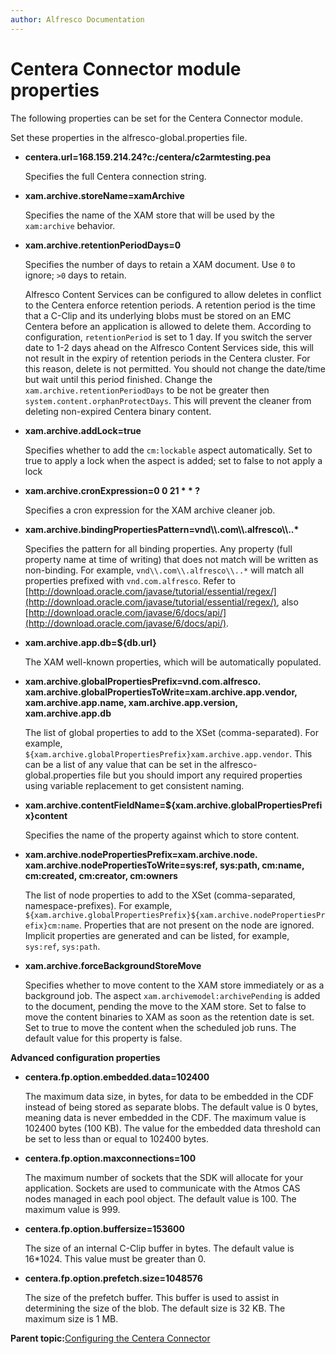 ```yaml
---
author: Alfresco Documentation
---
```


# Centera Connector module properties

The following properties can be set for the Centera Connector module.

Set these properties in the alfresco-global.properties file.

-   **centera.url=168.159.214.24?c:/centera/c2armtesting.pea**

    Specifies the full Centera connection string.

-   **xam.archive.storeName=xamArchive**

    Specifies the name of the XAM store that will be used by the `xam:archive` behavior.

-   **xam.archive.retentionPeriodDays=0**

    Specifies the number of days to retain a XAM document. Use `0` to ignore; `>0` days to retain.

    Alfresco Content Services can be configured to allow deletes in conflict to the Centera enforce retention periods. A retention period is the time that a C-Clip and its underlying blobs must be stored on an EMC Centera before an application is allowed to delete them. According to configuration, `retentionPeriod` is set to 1 day. If you switch the server date to 1-2 days ahead on the Alfresco Content Services side, this will not result in the expiry of retention periods in the Centera cluster. For this reason, delete is not permitted. You should not change the date/time but wait until this period finished. Change the `xam.archive.retentionPeriodDays` to be not be greater then `system.content.orphanProtectDays`. This will prevent the cleaner from deleting non-expired Centera binary content.

-   **xam.archive.addLock=true**

    Specifies whether to add the `cm:lockable` aspect automatically. Set to true to apply a lock when the aspect is added; set to false to not apply a lock

-   **xam.archive.cronExpression=0 0 21 \* \* ?**

    Specifies a cron expression for the XAM archive cleaner job.

-   **xam.archive.bindingPropertiesPattern=vnd\\\\.com\\\\.alfresco\\\\..\***

    Specifies the pattern for all binding properties. Any property \(full property name at time of writing\) that does not match will be written as non-binding. For example, `vnd\\.com\\.alfresco\\..*` will match all properties prefixed with `vnd.com.alfresco`. Refer to [http://download.oracle.com/javase/tutorial/essential/regex/](http://download.oracle.com/javase/tutorial/essential/regex/), also [http://download.oracle.com/javase/6/docs/api/](http://download.oracle.com/javase/6/docs/api/).

-   **xam.archive.app.db=$\{db.url\}**

    The XAM well-known properties, which will be automatically populated.

-   **xam.archive.globalPropertiesPrefix=vnd.com.alfresco. xam.archive.globalPropertiesToWrite=xam.archive.app.vendor, xam.archive.app.name, xam.archive.app.version, xam.archive.app.db**

    The list of global properties to add to the XSet \(comma-separated\). For example, `${xam.archive.globalPropertiesPrefix}xam.archive.app.vendor`. This can be a list of any value that can be set in the alfresco-global.properties file but you should import any required properties using variable replacement to get consistent naming.

-   **xam.archive.contentFieldName=$\{xam.archive.globalPropertiesPrefix\}content**

    Specifies the name of the property against which to store content.

-   **xam.archive.nodePropertiesPrefix=xam.archive.node. xam.archive.nodePropertiesToWrite=sys:ref, sys:path, cm:name, cm:created, cm:creator, cm:owners**

    The list of node properties to add to the XSet \(comma-separated, namespace-prefixes\). For example, `${xam.archive.globalPropertiesPrefix}${xam.archive.nodePropertiesPrefix}cm:name`. Properties that are not present on the node are ignored. Implicit properties are generated and can be listed, for example, `sys:ref`, `sys:path`.

-   **xam.archive.forceBackgroundStoreMove**

    Specifies whether to move content to the XAM store immediately or as a background job. The aspect `xam.archivemodel:archivePending` is added to the document, pending the move to the XAM store. Set to false to move the content binaries to XAM as soon as the retention date is set. Set to true to move the content when the scheduled job runs. The default value for this property is false.


**Advanced configuration properties**

-   **centera.fp.option.embedded.data=102400**

    The maximum data size, in bytes, for data to be embedded in the CDF instead of being stored as separate blobs. The default value is 0 bytes, meaning data is never embedded in the CDF. The maximum value is 102400 bytes \(100 KB\). The value for the embedded data threshold can be set to less than or equal to 102400 bytes.

-   **centera.fp.option.maxconnections=100**

    The maximum number of sockets that the SDK will allocate for your application. Sockets are used to communicate with the Atmos CAS nodes managed in each pool object. The default value is 100. The maximum value is 999.


-   **centera.fp.option.buffersize=153600**

    The size of an internal C-Clip buffer in bytes. The default value is 16\*1024. This value must be greater than 0.

-   **centera.fp.option.prefetch.size=1048576**

    The size of the prefetch buffer. This buffer is used to assist in determining the size of the blob. The default size is 32 KB. The maximum size is 1 MB.


**Parent topic:**[Configuring the Centera Connector](../tasks/centera-connection-config.md)

